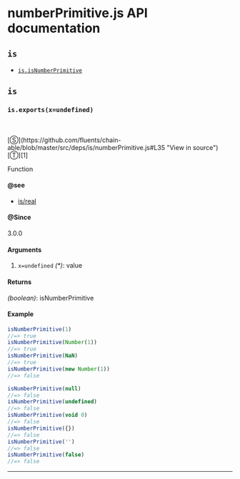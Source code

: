 # numberPrimitive.js API documentation

<!-- div class="toc-container" -->

<!-- div -->

## `is`
* <a href="#is-prototype-isNumberPrimitive"  data-meta="exports x undefined"  data-call="exports x undefined"  data-category="Methods"  data-description="Function"  data-name="isNumberPrimitive"  data-member="is"  data-see="href https github com fluents chain able blob master src deps is real js label is real"  data-all="meta exports x undefined call exports x undefined category Methods description Function name isNumberPrimitive member is see href https github com fluents chain able blob master src deps is real js label is real notes todos klassProps" >`is.isNumberPrimitive`</a>

<!-- /div -->

<!-- /div -->

<!-- div class="doc-container" -->

<!-- div -->

## `is`

<!-- div -->

<h3 id="is-prototype-isNumberPrimitive" data-member="is" data-category="Methods" data-name="isNumberPrimitive"><code>is.exports(x=undefined)</code></h3>
<br>
<br>
[&#x24C8;](https://github.com/fluents/chain-able/blob/master/src/deps/is/numberPrimitive.js#L35 "View in source") [&#x24C9;][1]

Function


#### @see 

* <a href="https://github.com/fluents/chain-able/blob/master/src/deps/is/real.js" >is/real</a>

#### @Since
3.0.0

#### Arguments
1. `x=undefined` *(&#42;)*: value

#### Returns
*(boolean)*: isNumberPrimitive

#### Example
```js
isNumberPrimitive(1)
//=> true
isNumberPrimitive(Number(1))
//=> true
isNumberPrimitive(NaN)
//=> true
isNumberPrimitive(new Number(1))
//=> false

isNumberPrimitive(null)
//=> false
isNumberPrimitive(undefined)
//=> false
isNumberPrimitive(void 0)
//=> false
isNumberPrimitive({})
//=> false
isNumberPrimitive('')
//=> false
isNumberPrimitive(false)
//=> false

```
---

<!-- /div -->

<!-- /div -->

<!-- /div -->

 [1]: #is "Jump back to the TOC."
